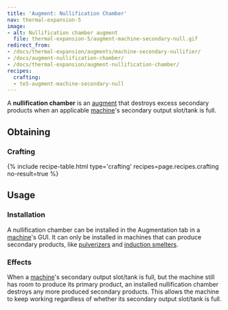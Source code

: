 ```yaml
---
title: 'Augment: Nullification Chamber'
nav: thermal-expansion-5
image:
- alt: Nullification chamber augment
  file: thermal-expansion-5/augment-machine-secondary-null.gif
redirect_from:
- /docs/thermal-expansion/augments/machine-secondary-nullifier/
- /docs/augment-nullification-chamber/
- /docs/thermal-expansion/augment-nullification-chamber/
recipes:
  crafting:
  - te5-augment-machine-secondary-null
---
```


A **nullification chamber** is an [augment](/docs/thermal-expansion-5/augments/) that destroys
excess secondary products when an applicable [machine](/docs/thermal-expansion-5/machines/)'s
secondary output slot/tank is full.


Obtaining
---------

### Crafting
{% include recipe-table.html type='crafting' recipes=page.recipes.crafting no-result=true %}


Usage
-----

### Installation
A nullification chamber can be installed in the Augmentation tab in a
[machine](/docs/thermal-expansion-5/machines/)'s GUI. It can only be installed in machines that can
produce secondary products, like [pulverizers](/docs/thermal-expansion-5/pulverizer/) and [induction
smelters](/docs/thermal-expansion-5/induction-smelter/).

### Effects
When a [machine](/docs/thermal-expansion-5/machines/)'s secondary output slot/tank is full, but the
machine still has room to produce its primary product, an installed
nullification chamber destroys any more produced secondary products. This allows
the machine to keep working regardless of whether its secondary output slot/tank
is full.
